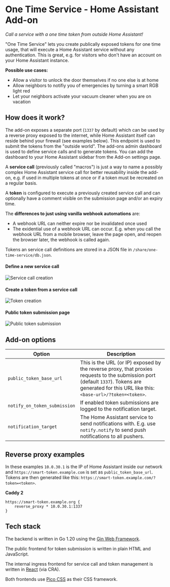 # One Time Service - Home Assistant Add-on

_Call a service with a one time token from outside Home Assistant!_

"One Time Service" lets you create publically exposed tokens for one time usage, that will execute a Home Assistant service without any authentication. This is great, e.g. for visitors who don't have an account on your Home Assistant instance.

**Possible use cases:**
- Allow a visitor to unlock the door themselves if no one else is at home
- Allow neighbors to notifiy you of emergencies by turning a smart RGB light red
- Let your neighbors activate your vacuum cleaner when you are on vacation

## How does it work?

The add-on exposes a separate port (`1337` by default) which can be used by a reverse proxy exposed to the internet, while Home Assistant itself can reside behind your firewall (see examples below). This endpoint is used to submit the tokens from the "outside world". The add-ons admin dashboard is used to define service calls and to generate tokens. You can add the dashboard to your Home Assistant sidebar from the Add-on settings page.

A **service call** (previously called "macros") is just a way to name a possibly complex Home Assistant service call for better reusability inside the add-on, e.g. if used in multiple tokens at once or if a token must be recreated on a regular basis.

A **token** is configured to execute a previously created service call and can optionally have a comment visible on the submission page and/or an expiry time.

The **differences to just using vanilla webhook automations** are:
- A webhook URL can neither expire nor be invalidated once used
- The exidential use of a webhook URL can occur. E.g. when you call the webhook URL from a mobile browser, leave the page open, and reopen the browser later, the webhook is called again.

Tokens an service call definitions are stored in a JSON file in `/share/one-time-service/db.json`.

#### Define a new service call

![Service call creation](https://git.leon.wtf/leon/one-time-service/-/raw/main/screenshots/macro-creation.png)

#### Create a token from a service call

![Token creation](https://git.leon.wtf/leon/one-time-service/-/raw/main/screenshots/token-creation.png)

#### Public token submission page

![Public token submission](https://git.leon.wtf/leon/one-time-service/-/raw/main/screenshots/token-submission.png)

## Add-on options

| Option                       | Description |
|------------------------------|-------------|
| `public_token_base_url`      | This is the URL (or IP) exposed by the reverse proxy, that proxies requests to the submission port (default `1337`). Tokens are generated for this URL like this: `<base-url>/?token=<token>`. |
| `notify_on_token_submission` | If enabled token submissions are logged to the notification target. |
| `notification_target`        | The Home Assistant service to send notifications with. E.g. use `notify.notify` to send push notifications to all pushers. |  

## Reverse proxy examples

In these examples `10.0.30.1` is the IP of Home Assistant inside our network and `https://smart-token.example.com` is set as `public_token_base_url`. Tokens are then generated like this: `https://smart-token.example.com/?token=<token>`.

**Caddy 2**

```Caddyfile
https://smart-token.example.org {
    reverse_proxy * 10.0.30.1:1337
}
```

## Tech stack

The backend is written in Go 1.20 using the [Gin Web Framework](https://github.com/gin-gonic).

The public frontend for token submission is written in plain HTML and JavaScript.

The internal ingress frontend for service call and token management is written in [React](https://react.dev/) (via CRA).

Both frontends use [Pico CSS](https://picocss.com/) as their CSS framework.

